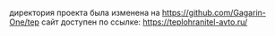 директория проекта была изменена на https://github.com/Gagarin-One/tep
сайт доступен по ссылке: https://teplohranitel-avto.ru/

